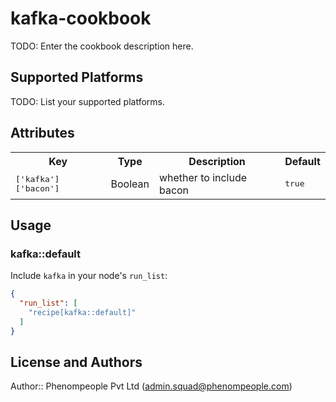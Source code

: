 # kafka-cookbook

TODO: Enter the cookbook description here.

## Supported Platforms

TODO: List your supported platforms.

## Attributes

<table>
  <tr>
    <th>Key</th>
    <th>Type</th>
    <th>Description</th>
    <th>Default</th>
  </tr>
  <tr>
    <td><tt>['kafka']['bacon']</tt></td>
    <td>Boolean</td>
    <td>whether to include bacon</td>
    <td><tt>true</tt></td>
  </tr>
</table>

## Usage

### kafka::default

Include `kafka` in your node's `run_list`:

```json
{
  "run_list": [
    "recipe[kafka::default]"
  ]
}
```

## License and Authors

Author:: Phenompeople Pvt Ltd (<admin.squad@phenompeople.com>)
